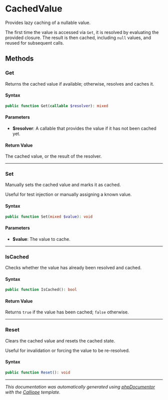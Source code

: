 # CachedValue

Provides lazy caching of a nullable value.

The first time the value is accessed via `Get`, it is resolved by evaluating
the provided closure. The result is then cached, including `null` values, and
reused for subsequent calls.

## Methods

### Get

Returns the cached value if available; otherwise, resolves and caches it.

#### Syntax

```php
public function Get(callable $resolver): mixed
```

#### Parameters

- **$resolver**: A callable that provides the value if it has not been cached yet.

#### Return Value

The cached value, or the result of the resolver.

---

### Set

Manually sets the cached value and marks it as cached.

Useful for test injection or manually assigning a known value.

#### Syntax

```php
public function Set(mixed $value): void
```

#### Parameters

- **$value**: The value to cache.

---

### IsCached

Checks whether the value has already been resolved and cached.

#### Syntax

```php
public function IsCached(): bool
```

#### Return Value

Returns `true` if the value has been cached; `false` otherwise.

---

### Reset

Clears the cached value and resets the cached state.

Useful for invalidation or forcing the value to be re-resolved.

#### Syntax

```php
public function Reset(): void
```

---

*This documentation was automatically generated using [phpDocumentor](http://www.phpdoc.org/) with the [Calliope](https://github.com/DaphneWebFramework/Calliope) template.*
